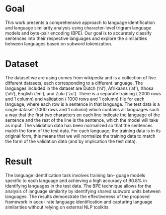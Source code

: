 # Goal
This work presents a comprehensive approach to language identification and language similarity analysis using character-level trigram language models and byte-pair encoding (BPE). Our goal is to accurately classify sentences into their respective languages and explore the similarities between languages based on subword tokenization. 

# Dataset
The dataset we are using comes from wikipedia and is a collection of five different datasets, each corresponding to a different language. The languages included in the dataset are Dutch (’nl’), Afrikaans (’af’), Xhosa (’xh’), English (’en’), and Zulu (’zu’).
There is a separate training ( 2000 rows and 1 column) and validation ( 1000 rows and 1 column) file for each language, where each row is a sentence in that language. The test data is a single dataset (1000 rows and 1 column) which contains all languages such a way that the first two characters on each line indicate the language of the sentence and the rest of the line is the sentence, which the model will take as input. The validation data has been normalized so that the sentences match the form of the test data. For each language, the training data is in its original form, this means that we will normalize the training data to match the form of the validation data (and by implication the test data).

# Result
The language identification task involves training lan- guage models specific to each language and achieving a high accuracy of 90.8% in identifying languages in the test data. The BPE technique allows for the analysis of language similarity by identifying shared subword units between languages. The results demonstrate the effectiveness of the proposed framework in accu- rate language identification and capturing language similarities without relying on external NLP toolkits
